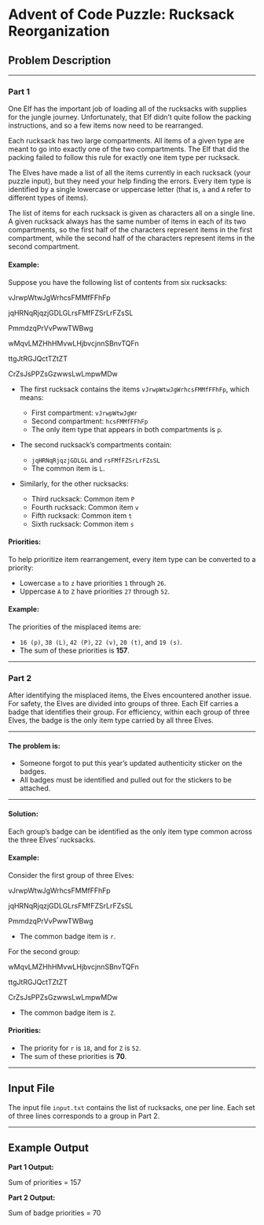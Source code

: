 # Advent of Code Puzzle: Rucksack Reorganization

## Problem Description

---

### Part 1

One Elf has the important job of loading all of the rucksacks with supplies for the jungle journey. Unfortunately, that Elf didn’t quite follow the packing instructions, and so a few items now need to be rearranged.

Each rucksack has two large compartments. All items of a given type are meant to go into exactly one of the two compartments. The Elf that did the packing failed to follow this rule for exactly one item type per rucksack.

The Elves have made a list of all the items currently in each rucksack (your puzzle input), but they need your help finding the errors. Every item type is identified by a single lowercase or uppercase letter (that is, `a` and `A` refer to different types of items).

The list of items for each rucksack is given as characters all on a single line. A given rucksack always has the same number of items in each of its two compartments, so the first half of the characters represent items in the first compartment, while the second half of the characters represent items in the second compartment.

#### Example:

Suppose you have the following list of contents from six rucksacks:

vJrwpWtwJgWrhcsFMMfFFhFp

jqHRNqRjqzjGDLGLrsFMfFZSrLrFZsSL

PmmdzqPrVvPwwTWBwg

wMqvLMZHhHMvwLHjbvcjnnSBnvTQFn

ttgJtRGJQctTZtZT

CrZsJsPPZsGzwwsLwLmpwMDw

- The first rucksack contains the items `vJrwpWtwJgWrhcsFMMfFFhFp`, which means:
  - First compartment: `vJrwpWtwJgWr`
  - Second compartment: `hcsFMMfFFhFp`
  - The only item type that appears in both compartments is `p`.

- The second rucksack’s compartments contain:
  - `jqHRNqRjqzjGDLGL` and `rsFMfFZSrLrFZsSL`
  - The common item is `L`.

- Similarly, for the other rucksacks:
  - Third rucksack: Common item `P`
  - Fourth rucksack: Common item `v`
  - Fifth rucksack: Common item `t`
  - Sixth rucksack: Common item `s`

#### Priorities:

To help prioritize item rearrangement, every item type can be converted to a priority:
- Lowercase `a` to `z` have priorities `1` through `26`.
- Uppercase `A` to `Z` have priorities `27` through `52`.

#### Example:

The priorities of the misplaced items are:
- `16 (p)`, `38 (L)`, `42 (P)`, `22 (v)`, `20 (t)`, and `19 (s)`.
- The sum of these priorities is **157**.

---

### Part 2

After identifying the misplaced items, the Elves encountered another issue. For safety, the Elves are divided into groups of three. Each Elf carries a badge that identifies their group. For efficiency, within each group of three Elves, the badge is the only item type carried by all three Elves.

---

#### The problem is:

- Someone forgot to put this year’s updated authenticity sticker on the badges.
- All badges must be identified and pulled out for the stickers to be attached.

---

#### Solution:

Each group’s badge can be identified as the only item type common across the three Elves’ rucksacks.

#### Example:

Consider the first group of three Elves:

vJrwpWtwJgWrhcsFMMfFFhFp

jqHRNqRjqzjGDLGLrsFMfFZSrLrFZsSL

PmmdzqPrVvPwwTWBwg

- The common badge item is `r`.

For the second group:

wMqvLMZHhHMvwLHjbvcjnnSBnvTQFn

ttgJtRGJQctTZtZT

CrZsJsPPZsGzwwsLwLmpwMDw

- The common badge item is `Z`.

#### Priorities:

- The priority for `r` is `18`, and for `Z` is `52`.
- The sum of these priorities is **70**.

---

## Input File

The input file `input.txt` contains the list of rucksacks, one per line. Each set of three lines corresponds to a group in Part 2.

---

## Example Output

**Part 1 Output:**

Sum of priorities = 157

**Part 2 Output:**

Sum of badge priorities = 70

